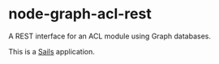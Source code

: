 # node-graph-acl-rest

A REST interface for an ACL module using Graph databases.

This is a [Sails](http://sailsjs.org) application.
